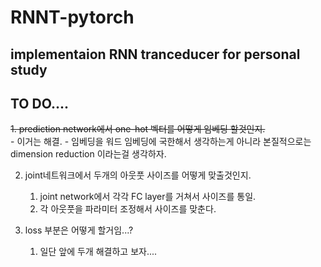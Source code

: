 # RNNT-pytorch
implementaion RNN tranceducer for personal study
---
## TO DO....
~~1. prediction network에서 one-hot 벡터를 어떻게 임베딩 할것인지.~~  
    - 이거는 해결.
    - 임베딩을 워드 임베딩에 국한해서 생각하는게 아니라 본질적으로는 dimension reduction 이라는걸 생각하자.  

2. joint네트워크에서 두개의 아웃풋 사이즈를 어떻게 맞출것인지.  
    1. joint network에서 각각 FC layer를 거쳐서 사이즈를 통일.
    2. 각 아웃풋을 파라미터 조정해서 사이즈를 맞춘다.
    
3. loss 부분은 어떻게 할거임...?
    1. 일단 앞에 두개 해결하고 보자....